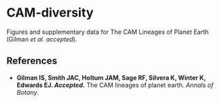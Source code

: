 # CAM-diversity
 Figures and supplementary data for The CAM Lineages of Planet Earth (Gilman _et al. accepted_).
 
 ## References
 - **Gilman IS, Smith JAC, Holtum JAM, Sage RF, Silvera K, Winter K, Edwards EJ. _Accepted_.** The CAM lineages of planet earth. _Annals of Botany_.

